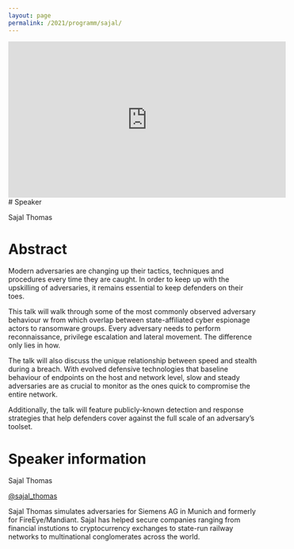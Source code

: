```yaml
---
layout: page
permalink: /2021/programm/sajal/
---
```


<iframe width="560" height="315" src="https://www.youtube.com/embed/Yy25Th5Xkn4" title="YouTube video player" frameborder="0" allow="accelerometer; autoplay; clipboard-write; encrypted-media; gyroscope; picture-in-picture" allowfullscreen></iframe>
# Speaker

Sajal Thomas

# Abstract

Modern adversaries are changing up their tactics, techniques and procedures every time they are caught. In order to keep up with the upskilling of adversaries, it remains essential to keep defenders on their toes.

This talk will walk through some of the most commonly observed adversary behaviour w from which overlap between state-affiliated cyber espionage actors to ransomware groups. Every adversary needs to perform reconnaissance, privilege escalation and lateral movement. The difference only lies in how.

The talk will also discuss the unique relationship between speed and stealth during a breach. With evolved defensive technologies that baseline behaviour of endpoints on the host and network level, slow and steady adversaries are as crucial to monitor as the ones quick to compromise the entire network.

Additionally, the talk will feature publicly-known detection and response strategies that help defenders cover against the full scale of an adversary’s toolset.

# Speaker information

Sajal Thomas

[@sajal_thomas](https://twitter.com/sajal_thomas)

Sajal Thomas simulates adversaries for Siemens AG in Munich and formerly for FireEye/Mandiant. Sajal has helped secure companies ranging from financial instutions to cryptocurrency exchanges to state-run railway networks to multinational conglomerates across the world.

